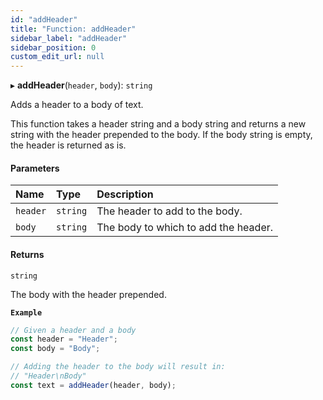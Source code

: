 ```yaml
---
id: "addHeader"
title: "Function: addHeader"
sidebar_label: "addHeader"
sidebar_position: 0
custom_edit_url: null
---
```


▸ **addHeader**(`header`, `body`): `string`

Adds a header to a body of text.

This function takes a header string and a body string and returns a new string with the header prepended to the body.
If the body string is empty, the header is returned as is.

#### Parameters

| Name     | Type     | Description                          |
| :------- | :------- | :----------------------------------- |
| `header` | `string` | The header to add to the body.       |
| `body`   | `string` | The body to which to add the header. |

#### Returns

`string`

The body with the header prepended.

**`Example`**

```ts
// Given a header and a body
const header = "Header";
const body = "Body";

// Adding the header to the body will result in:
// "Header\nBody"
const text = addHeader(header, body);
```
